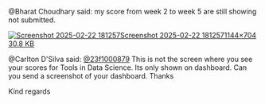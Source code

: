 @Bharat Choudhary said: my score from week 2 to week 5 are still showing not submitted.


[![Screenshot 2025-02-22 181257](https://europe1.discourse-cdn.com/flex013/uploads/iitm/optimized/3X/c/5/c554924d186f2c50faa5c62af45129a46b3ef06c_2_690x424.png)Screenshot 2025\-02\-22 1812571144×704 30\.8 KB](https://europe1.discourse-cdn.com/flex013/uploads/iitm/original/3X/c/5/c554924d186f2c50faa5c62af45129a46b3ef06c.png "Screenshot 2025-02-22 181257")


@Carlton D'Silva said: [@23f1000879](/u/23f1000879) This is not the screen where you see your scores for Tools in Data Science. Its only shown on dashboard. Can you send a screenshot of your dashboard. Thanks


Kind regards

